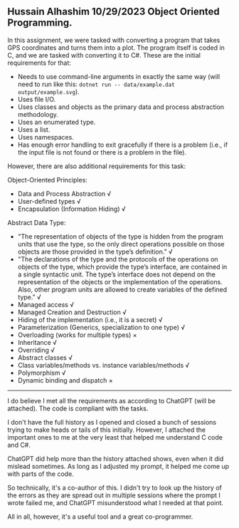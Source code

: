 Hussain Alhashim
10/29/2023
Object Oriented Programming.
----------------------------------------------------------------------------------------------

In this assignment, we were tasked with converting a program that takes GPS coordinates and turns them into a plot. The program itself is coded in C, and we are tasked with converting it to C#. These are the initial requirements for that:

- Needs to use command-line arguments in exactly the same way (will need to run like this: `dotnet run -- data/example.dat output/example.svg`).
- Uses file I/O.
- Uses classes and objects as the primary data and process abstraction methodology.
- Uses an enumerated type.
- Uses a list.
- Uses namespaces.
- Has enough error handling to exit gracefully if there is a problem (i.e., if the input file is not found or there is a problem in the file).

However, there are also additional requirements for this task:

Object-Oriented Principles:
- Data and Process Abstraction √
- User-defined types √
- Encapsulation (Information Hiding) √

Abstract Data Type:
- "The representation of objects of the type is hidden from the program units that use the type, so the only direct operations possible on those objects are those provided in the type’s definition." √
- "The declarations of the type and the protocols of the operations on objects of the type, which provide the type’s interface, are contained in a single syntactic unit. The type’s interface does not depend on the representation of the objects or the implementation of the operations. Also, other program units are allowed to create variables of the defined type." √
- Managed access √
- Managed Creation and Destruction √
- Hiding of the implementation (i.e., it is a secret) √
- Parameterization (Generics, specialization to one type) √
- Overloading (works for multiple types) ×
- Inheritance √
- Overriding √
- Abstract classes √
- Class variables/methods vs. instance variables/methods √
- Polymorphism √
- Dynamic binding and dispatch ×

-----------------------------------------------

I do believe I met all the requirements as according to ChatGPT (will be attached). The code is compliant with the tasks.

I don't have the full history as I opened and closed a bunch of sessions trying to make heads or tails of this initially. However, I attached the important ones to me at the very least that helped me understand C code and C#.

ChatGPT did help more than the history attached shows, even when it did mislead sometimes. As long as I adjusted my prompt, it helped me come up with parts of the code.

So technically, it's a co-author of this. I didn't try to look up the history of the errors as they are spread out in multiple sessions where the prompt I wrote failed me, and ChatGPT misunderstood what I needed at that point.

All in all, however, it's a useful tool and a great co-programmer.
